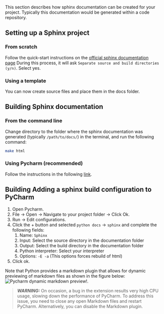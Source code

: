 
This section describes how sphinx documentation can be created for your
project. Typically this documentation would be generated within a code
repository.

## Setting up a Sphinx project
### From scratch
Follow the quick-start instructions on the [official sphinx documentation page](https://docs.readthedocs.io/en/stable/intro/getting-started-with-sphinx.html#quick-start)
During this process, it will ask `Separate source and build directories (y/n)`.
Select yes.

### Using a template

You can now create source files and place them in the docs folder.

## Building Sphinx documentation

### From the command line
Change directory to the folder where the sphinx documentation was generated
(typically `/path/to/docs/`) in the terminal, and run the following command:
```bash
make html
```

### Using Pycharm (recommended)
Follow the instructions in the following [link](documentation/sphinx:Adding%20a%20sphinx%20build%20configuration%20to%20pycharm).

## Building Adding a sphinx build configuration to PyCharm
1. Open Pycharm.
2. File -> Open -> Navigate to your project folder -> Click Ok.
3. Run -> Edit configurations.
4. Click the + button and selected `python docs` -> `sphinx` and complete the
following fields:
    1. Name: `Sphinx`
    2. Input: Select the source directory in the documentation folder
    3. Output: Select the build directory in the documentation folder
    4. Python interpreter: Select your interpreter
    5. Options: `-E -a` (This options forces rebuild of html)
5. Click ok.

Note that Python provides a markdown plugin that allows for dynamic previewing of markdown files as shown in the figure below: ![Pycharm dynamic markdown preview!](/documentation/images/pycharm_dynamic_markdown_preview.png "Philadelphia's Magic Gardens").

> **_WARNING:_**  On occasion, a bug in the extension results very high CPU usage, slowing down the performance of PyCharm. To address this issue, you need to close any open Markdown files and restart PyCharm. Alternatively, you can disable the Markdown plugin.
